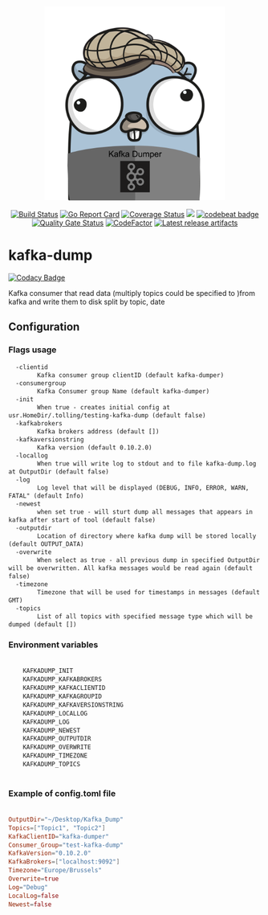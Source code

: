 <p align="center"><img src="docs/assets/kafka-dumper.png" width="360"></p>
<p align="center">
    <a href="https://travis-ci.org/oleg-balunenko/kafka-dump"><img src="https://travis-ci.org/oleg-balunenko/kafka-dump.svg?branch=master" alt="Build Status"></img></a>
    <a href="https://goreportcard.com/report/github.com/oleg-balunenko/kafka-dump"><img src="https://goreportcard.com/badge/github.com/oleg-balunenko/kafka-dump" alt="Go Report Card"></img></a>
   <a href="https://coveralls.io/github/oleg-balunenko/kafka-dump?branch=master"><img src="https://coveralls.io/repos/github/oleg-balunenko/kafka-dump/badge.svg?branch=master" alt="Coverage Status"></img></a>
    <a href="https://codecov.io/gh/oleg-balunenko/kafka-dump"><img src="https://codecov.io/gh/oleg-balunenko/kafka-dump/branch/master/graph/badge.svg" /></a>
   <a href="https://codebeat.co/projects/github-com-oleg-balunenko-kafka-dump-master"><img alt="codebeat badge" src="https://codebeat.co/badges/dd44b097-78f6-4990-a07c-75d8a4e4db33" /></a>
   <a href="https://sonarcloud.io/dashboard?id=kafka-dump"><img src="https://sonarcloud.io/api/project_badges/measure?project=kafka-dump&metric=alert_status" alt="Quality Gate Status"></img></a> 
   <a href="https://www.codefactor.io/repository/github/oleg-balunenko/kafka-dump"><img src="https://www.codefactor.io/repository/github/oleg-balunenko/kafka-dump/badge" alt="CodeFactor" /></a>
   <a href="https://github.com/oleg-balunenko/kafka-dump/releases/latest"><img src="https://img.shields.io/badge/artifacts-download-blue.svg" alt ="Latest release artifacts"></img></a>
</p>

# kafka-dump

[![Codacy Badge](https://api.codacy.com/project/badge/Grade/a89fccffd3db434fb6478e1a1f53fca5)](https://app.codacy.com/app/oleg.balunenko/kafka-dump?utm_source=github.com&utm_medium=referral&utm_content=oleg-balunenko/kafka-dump&utm_campaign=Badge_Grade_Dashboard)

Kafka consumer that read data (multiply topics could be specified to )from kafka and write them to disk split by  topic, date

## Configuration

### Flags usage

```text
  -clientid
    	Kafka consumer group clientID (default kafka-dumper)
  -consumergroup
    	Kafka Consumer group Name (default kafka-dumper)
  -init
    	When true - creates initial config at usr.HomeDir/.tolling/testing-kafka-dump (default false)
  -kafkabrokers
    	Kafka brokers address (default [])
  -kafkaversionstring
    	Kafka version (default 0.10.2.0)
  -locallog
    	When true will write log to stdout and to file kafka-dump.log at OutputDir (default false)
  -log
    	Log level that will be displayed (DEBUG, INFO, ERROR, WARN, FATAL" (default Info)
  -newest
    	when set true - will sturt dump all messages that appears in kafka after start of tool (default false)
  -outputdir
    	Location of directory where kafka dump will be stored locally (default OUTPUT_DATA)
  -overwrite
    	When select as true - all previous dump in specified OutputDir will be overwritten. All kafka messages would be read again (default false)
  -timezone
    	Timezone that will be used for timestamps in messages (default GMT)
  -topics
    	List of all topics with specified message type which will be dumped (default [])

```

### Environment variables

```bash

    KAFKADUMP_INIT
    KAFKADUMP_KAFKABROKERS
    KAFKADUMP_KAFKACLIENTID
    KAFKADUMP_KAFKAGROUPID
    KAFKADUMP_KAFKAVERSIONSTRING
    KAFKADUMP_LOCALLOG
    KAFKADUMP_LOG
    KAFKADUMP_NEWEST
    KAFKADUMP_OUTPUTDIR
    KAFKADUMP_OVERWRITE
    KAFKADUMP_TIMEZONE
    KAFKADUMP_TOPICS
   
```

### Example of config.toml file

```toml

OutputDir="~/Desktop/Kafka_Dump"
Topics=["Topic1", "Topic2"]
KafkaClientID="kafka-dumper"
Consumer_Group="test-kafka-dump"
KafkaVersion="0.10.2.0"
KafkaBrokers=["localhost:9092"]
Timezone="Europe/Brussels"
Overwrite=true
Log="Debug"
LocalLog=false
Newest=false

```
